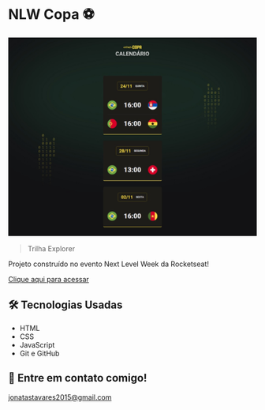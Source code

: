 # NLW Copa ⚽

![preview](./assets/preview.png)

> Trilha Explorer

Projeto construído no evento Next Level Week da Rocketseat!

[Clique aqui para acessar](https://jonatastavares1.github.io/NLW-copa-explorer/)

## 🛠️ Tecnologias Usadas

- HTML
- CSS
- JavaScript
- Git e GitHub

## 📱 Entre em contato comigo!

jonatastavares2015@gmail.com

